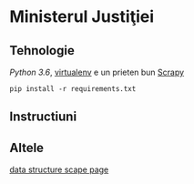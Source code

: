 # Ministerul Justiţiei

## Tehnologie

*Python 3.6*, [virtualenv](https://virtualenv.pypa.io/) e un prieten bun
[Scrapy](https://scrapy.org/)

```
pip install -r requirements.txt
```

## Instructiuni

## Altele

[data structure scape page](https://etherpad.net/p/hackajust)
